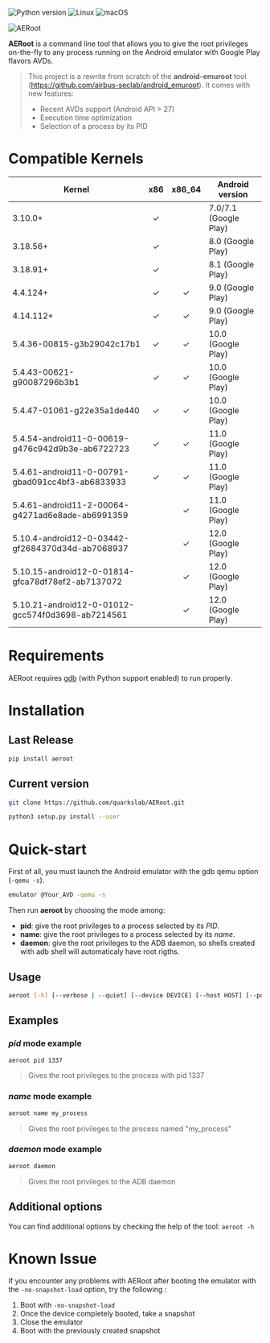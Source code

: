 ![Python version](https://img.shields.io/badge/Python-%E2%89%A53.7-brightgreen?style=flat-square&logo=python "Python 3")
![Linux](https://img.shields.io/badge/Linux-x86__64-brightgreen?style=flat-square&logo=linux "Linux")
![macOS](https://img.shields.io/badge/macOS-x86__64-brightgreen?style=flat-square&logo=apple "macOS")

![AERoot](https://user-images.githubusercontent.com/56136693/121723563-f4021c80-cae6-11eb-84bb-ac6d6dc32665.png "AERoot Logo")

**AERoot** is a command line tool that allows you to give the root privileges on-the-fly to any process running on the Android emulator with Google Play flavors AVDs.
> This project is a rewrite from scratch of the **android-emuroot** tool (https://github.com/airbus-seclab/android_emuroot).
> It comes with new features:
> * Recent AVDs support (Android API > 27)
> * Execution time optimization
> * Selection of a process by its PID

# Compatible Kernels

| Kernel                                            | x86    | x86_64 | Android version       |
|---------------------------------------------------|:------:|:------:|-----------------------|
| 3.10.0+                                           | ✓      |        | 7.0/7.1 (Google Play) |
| 3.18.56+                                          | ✓      |        | 8.0 (Google Play)     |
| 3.18.91+                                          | ✓      |        | 8.1 (Google Play)     |
| 4.4.124+                                          | ✓      | ✓      | 9.0 (Google Play)     |
| 4.14.112+                                         | ✓      | ✓      | 9.0 (Google Play)     |
| 5.4.36-00815-g3b29042c17b1                        | ✓      | ✓      | 10.0 (Google Play)    |
| 5.4.43-00621-g90087296b3b1                        | ✓      | ✓      | 10.0 (Google Play)    |
| 5.4.47-01061-g22e35a1de440                        | ✓      | ✓      | 10.0 (Google Play)    |
| 5.4.54-android11-0-00619-g476c942d9b3e-ab6722723  | ✓      | ✓      | 11.0 (Google Play)    |
| 5.4.61-android11-0-00791-gbad091cc4bf3-ab6833933  | ✓      | ✓      | 11.0 (Google Play)    |
| 5.4.61-android11-2-00064-g4271ad6e8ade-ab6991359  |        | ✓      | 11.0 (Google Play)    |
| 5.10.4-android12-0-03442-gf2684370d34d-ab7068937  |        | ✓      | 12.0 (Google Play)    |
| 5.10.15-android12-0-01814-gfca78df78ef2-ab7137072 |        | ✓      | 12.0 (Google Play)    |
| 5.10.21-android12-0-01012-gcc574f0d3698-ab7214561 |        | ✓      | 12.0 (Google Play)    |

# Requirements

AERoot requires [gdb](https://www.gnu.org/software/gdb/) (with Python support enabled) to run properly.

# Installation

## Last Release

```bash
pip install aeroot
```

## Current version

```bash
git clone https://github.com/quarkslab/AERoot.git
```

```bash
python3 setup.py install --user
```

# Quick-start

First of all, you must launch the Android emulator with the gdb qemu option (`-qemu -s`).
```bash
emulator @Your_AVD -qemu -s
```

Then run **aeroot** by choosing the mode among:
* **pid**: give the root privileges to a process selected by its *PID*.
* **name**: give the root privileges to a process selected by its *name*.
* **daemon**: give the root privileges to the ADB daemon, so shells created with adb shell will automaticaly have root rigths.

## Usage

```bash
aeroot [-h] [--verbose | --quiet] [--device DEVICE] [--host HOST] [--port PORT] {name,pid,daemon} ...
```

## Examples

### *pid* mode example

```bash
aeroot pid 1337
```

> Gives the root privileges to the process with pid 1337

### *name* mode example

```bash
aeroot name my_process
```

> Gives the root privileges to the process named "my_process"

### *daemon* mode example

```bash
aeroot daemon
```

> Gives the root privileges to the ADB daemon

## Additional options

You can find additional options by checking the help of the tool: `aeroot -h`

# Known Issue

If you encounter any problems with AERoot after booting the emulator with the `-no-snapshot-load` option, try the following :

1. Boot with `-no-snapshot-load`
2. Once the device completely booted, take a snapshot
3. Close the emulator
4. Boot with the previously created snapshot
